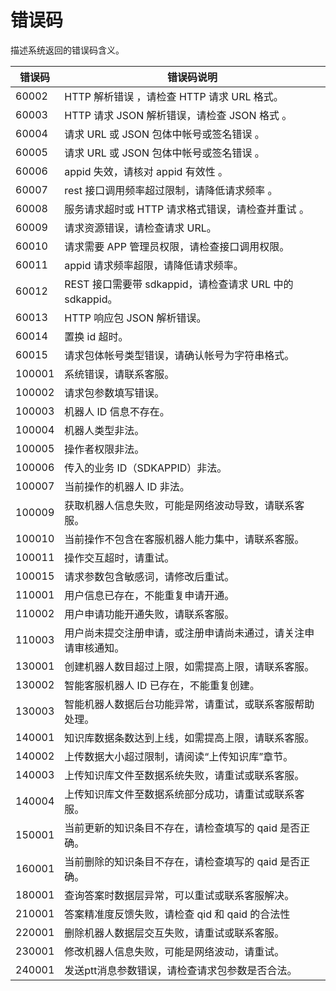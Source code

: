 # 错误码
描述系统返回的错误码含义。

|错误码|	错误码说明|
|-----|-----|
|60002	|HTTP 解析错误 ，请检查 HTTP 请求 URL 格式。|
|60003|	HTTP 请求 JSON 解析错误，请检查 JSON 格式 。|
|60004|	请求 URL 或 JSON 包体中帐号或签名错误 。
|60005	|请求 URL 或 JSON 包体中帐号或签名错误 。|
|60006|	appid 失效，请核对 appid 有效性 。|
|60007|	rest 接口调用频率超过限制，请降低请求频率 。|
|60008|	服务请求超时或 HTTP 请求格式错误，请检查并重试 。|
|60009|	请求资源错误，请检查请求 URL。|
|60010	|请求需要 APP 管理员权限，请检查接口调用权限。|
|60011	|appid 请求频率超限，请降低请求频率。|
|60012|	REST 接口需要带 sdkappid，请检查请求 URL 中的 sdkappid。|
|60013|	HTTP 响应包 JSON 解析错误。|
|60014	|置换 id 超时。|
|60015	|请求包体帐号类型错误，请确认帐号为字符串格式。|
|100001|	系统错误，请联系客服。|
|100002|	请求包参数填写错误。|
|100003|	机器人 ID 信息不存在。|
|100004	|机器人类型非法。|
|100005|	操作者权限非法。|
|100006|	传入的业务 ID（SDKAPPID）非法。|
|100007	|当前操作的机器人 ID 非法。|
|100009	|获取机器人信息失败，可能是网络波动导致，请联系客服。|
|100010|	当前操作不包含在客服机器人能力集中，请联系客服。|
|100011|	操作交互超时，请重试。|
|100015|	请求参数包含敏感词，请修改后重试。|
|110001|	用户信息已存在，不能重复申请开通。|
|110002	|用户申请功能开通失败，请联系客服。|
|110003	|用户尚未提交注册申请，或注册申请尚未通过，请关注申请审核通知。|
|130001	|创建机器人数目超过上限，如需提高上限，请联系客服。|
|130002	|智能客服机器人 ID 已存在，不能重复创建。|
|130003	|智能机器人数据后台功能异常，请重试，或联系客服帮助处理。|
|140001	|知识库数据条数达到上线，如需提高上限，请联系客服。|
|140002	|上传数据大小超过限制，请阅读“上传知识库”章节。|
|140003	|上传知识库文件至数据系统失败，请重试或联系客服。|
|140004	|上传知识库文件至数据系统部分成功，请重试或联系客服。|
|150001	|当前更新的知识条目不存在，请检查填写的 qaid 是否正确。|
|160001	|当前删除的知识条目不存在，请检查填写的 qaid 是否正确。|
|180001	|查询答案时数据层异常，可以重试或联系客服解决。|
|210001|	答案精准度反馈失败，请检查 qid 和 qaid 的合法性|
|220001	|删除机器人数据层交互失败，请重试或联系客服。|
|230001|	修改机器人信息失败，可能是网络波动，请重试。|
|240001|	发送ptt消息参数错误，请检查请求包参数是否合法。|


